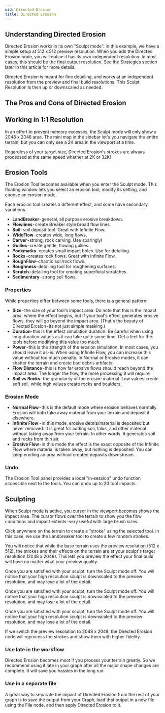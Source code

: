 ```yaml
---
uid: Directed-Erosion
title: Directed Erosion
---
```


## Understanding Directed Erosion
Directed Erosion works in its own "Sculpt mode". In this example, we have a simple setup at 512 x 512 preview resolution. When you add the Directed Erosion node, you will notice it has its own independent resolution. In most cases, this should be the final output resolution. See the Strategies section later in this article for more details.

Directed Erosion is meant for fine detailing, and works at an independent resolution from the preview and final build resolutions. This Sculpt Resolution is then up or downscaled as needed.

## The Pros and Cons of Directed Erosion

## Working in 1:1 Resolution
In an effort to prevent memory excesses, the Sculpt mode will only show a 2048 x 2048 area. The mini map in the sidebar let's you navigate the entire terrain, but you can only see a 2K area in the viewport at a time.

Regardless of your target size, Directed Erosion's strokes are always processed at the same speed whether at 2K or 32K!

## Erosion Tools
The Erosion Tool becomes available when you enter the Sculpt mode. This floating window lets you select an erosion tool, modify its setting, and choose an erosion mode.

Each erosion tool creates a different effect, and some have secondary variations.
- **LandBreaker**- general, all purpose erosive breakdown.
- **Flowlines** - create Breaker style broad flow lines.
- **Soil** - soil deposit tool. Great with Infinite Flow.
- **WideFlow** - creates wide, long flows.
- **Carver** - strong, rock carving. Use sparingly!
- **Gullies** - create gentle, flowing gullies.
- **Pockmarks** - creates small impact holes. Use for detailing.
- **Rocks** - creates rock flows. Great with Infinite Flow.
- **RoughFlow**- chaotic soil/rock flows.
- **Roughness**- detailing tool for roughening surfaces.
- **Scratch** - detailing tool for creating superficial scratches.
- **Sedimentary** - strong soil flows. 

### Properties
While properties differ between some tools, there is a general pattern:

- **Size** - the size of your tool's impact area. Do note that this is the impact area, where the effect begins, but if your tool's effect generates erosive flows, they will go beyond the impact area. (That's the beauty of Directed Erosion - its not just simple masking.)
- **Duration**- this is the effect simulation duration. Be careful when using long duration values as it can take quite some time. Get a feel for the tools before modifying this value too much.
- **Power** - this is the strength of the erosion simulation. In most cases, you should leave it as-is. When using Infinite Flow, you can increase this value without too much penalty. In Normal or Erosive modes, it can shatter the terrain and create bad debris artifacts.
- **Flow Distance** - this is how far erosive flows should reach beyond the impact area.  The longer the flow, the more processing it will require.
- **Soil vs Rocks** - the granularity of the erosive material. Low values create soft soil, while high values create rocks and boulders.

### Erosion Mode

- **Normal Flow** - this is the default mode where erosion behaves normally. Erosion will both take away material from your terrain and deposit it elsewhere.
- **Infinite Flow** - in this mode, erosive debris/material is deposited but never removed. It is great for adding soil, talus, and other material without taking away from your terrain. In other words, it generates soil and rocks from thin air.
- **Erosive Flow** - in this mode the effect is the exact opposite of the Infinite Flow where material is taken away, but nothing is deposited. You can keep eroding an area without created deposits downstream.

### Undo
The Erosion Tool panel provides a local "in-session" undo function accessible next to the tools. You can undo up to 20 tool impacts.


## Sculpting
When Sculpt mode is active, you cursor in the viewport becomes shows the impact area. The cursor flows over the terrain to show you the flow conditions and impact extents - very useful with large brush sizes.

Click anywhere on the terrain to create a "stroke" using the selected tool. In this case, we use the Landbreaker tool to create a few random strokes.

You will notice that while the base terrain uses the preview resolution (512 x 512), the strokes and their effects on the terrain are at your sculpt's target resolution (2048 x 2048). This lets you preview the effect your final build will have no matter what your preview quality.

Once you are satisfied with your sculpt, turn the Sculpt mode off. You will notice that your high resolution sculpt is downscaled to the preview resolution, and may lose a lot of the detail.

Once you are satisfied with your sculpt, turn the Sculpt mode off. You will notice that your high resolution sculpt is downscaled to the preview resolution, and may lose a lot of the detail.

Once you are satisfied with your sculpt, turn the Sculpt mode off. You will notice that your high resolution sculpt is downscaled to the preview resolution, and may lose a lot of the detail.

If we switch the preview resolution to 2048 x 2048, the Directed Erosion node will reprocess the strokes and show them with higher fidelity.


<!--tip-->
### Use late in the workflow
Directed Erosion becomes moot if you process your terrain greatly. So we recommend using it late in your graph after all the major shape changes are complete. It will save you hassles in the long run.

### Use in a separate file
A great way to separate the impact of Directed Erosion from the rest of your graph is to save the output from your Graph, load that output in a new file using the File node, and then apply Directed Erosion to it.
<!--/tip-->
